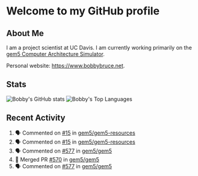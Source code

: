 # Welcome to my GitHub profile

## About Me

I am a project scientist at UC Davis. I am currently working primarily on the [gem5 Computer Architecture Simulator](https://github.com/gem5).

Personal website: <https://www.bobbybruce.net>.

## Stats

![Bobby's GitHub stats](https://github-readme-stats.vercel.app/api?username=bobbyrbruce&show_icons=true&theme=responsive&include_all_commits=true&count_private=true&show=reviews&disable_animations=true)
![Bobby's Top Languages ](https://github-readme-stats.vercel.app/api/top-langs/?username=bobbyrbruce&layout=compact&theme=responsive&count_private=true&langs_count=10&disable_animations=true)

## Recent Activity

<!--START_SECTION:activity-->
1. 🗣 Commented on [#15](https://github.com/gem5/gem5-resources/pull/15#issuecomment-1827004504) in [gem5/gem5-resources](https://github.com/gem5/gem5-resources)
2. 🗣 Commented on [#15](https://github.com/gem5/gem5-resources/pull/15#issuecomment-1827003845) in [gem5/gem5-resources](https://github.com/gem5/gem5-resources)
3. 🗣 Commented on [#577](https://github.com/gem5/gem5/pull/577#issuecomment-1826984199) in [gem5/gem5](https://github.com/gem5/gem5)
4. 🎉 Merged PR [#570](https://github.com/gem5/gem5/pull/570) in [gem5/gem5](https://github.com/gem5/gem5)
5. 🗣 Commented on [#577](https://github.com/gem5/gem5/pull/577#issuecomment-1821446787) in [gem5/gem5](https://github.com/gem5/gem5)
<!--END_SECTION:activity-->

